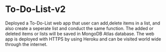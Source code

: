 # To-Do-List-v2
Deployed a To-Do-List web app that user can add,delete items in a list, and also create a seperate list and conduct the same function. 
The added or deleted items or lists will be saved in MongoDB Atlas database.
The web app is deployed with HTTPS by using Heroku and can be visited world wide through the internet.
